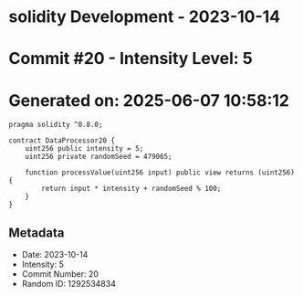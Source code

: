 ﻿# solidity Development - 2023-10-14
# Commit #20 - Intensity Level: 5
# Generated on: 2025-06-07 10:58:12
```solidity
pragma solidity ^0.8.0;

contract DataProcessor20 {
    uint256 public intensity = 5;
    uint256 private randomSeed = 479065;

    function processValue(uint256 input) public view returns (uint256) {
        return input * intensity + randomSeed % 100;
    }
}
```
## Metadata
- Date: 2023-10-14
- Intensity: 5
- Commit Number: 20
- Random ID: 1292534834
